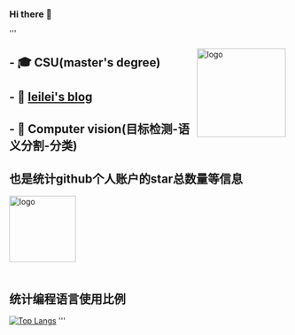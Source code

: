 ### Hi there 👋

<!--
**iseekTo/iseekTo** is a ✨ _special_ ✨ repository because its `README.md` (this file) appears on your GitHub profile.

Here are some ideas to get you started:

- 🔭 I’m currently working on ...
- 🌱 I’m currently learning ...
- 👯 I’m looking to collaborate on ...
- 🤔 I’m looking for help with ...
- 💬 Ask me about ...
- 📫 How to reach me: ...
- 😄 Pronouns: ...
- ⚡ Fun fact: ...
-->


'''

<img src="https://github-readme-stats.vercel.app/api?username=iseekTo&show_icons=true" alt="logo" height="160" align="right" style="margin: 5px; margin-bottom: 20px;" />

## - 🎓 CSU(master's degree)
## - 📖 [**leilei's blog**](https://blog.csdn.net/LEILEI18A)
## - 🔭 Computer vision(目标检测-语义分割-分类)


## 也是统计github个人账户的star总数量等信息
<img src="https://github-profile-trophy.vercel.app/?username=gengyanlei&theme=flat" alt="logo" height="120" align="center" style="margin: auto; margin-bottom: 20px;" />

## 统计编程语言使用比例
[![Top Langs](https://github-readme-stats.vercel.app/api/top-langs/?username=gengyanlei&layout=compact)](https://github.com/gengyanlei/github-readme-stats)
'''
